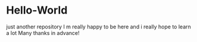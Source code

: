 # Hello-World
just another repository
I m really happy to be here and i really hope to learn a lot
Many thanks in advance!
